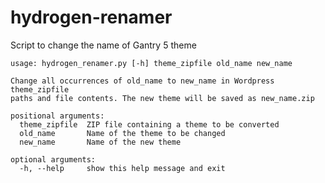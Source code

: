 # hydrogen-renamer
Script to change the name of Gantry 5 theme

    usage: hydrogen_renamer.py [-h] theme_zipfile old_name new_name
    
    Change all occurrences of old_name to new_name in Wordpress theme_zipfile
    paths and file contents. The new theme will be saved as new_name.zip
    
    positional arguments:
      theme_zipfile  ZIP file containing a theme to be converted
      old_name       Name of the theme to be changed
      new_name       Name of the new theme
    
    optional arguments:
      -h, --help     show this help message and exit
